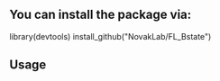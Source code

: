 ## You can install the package via:

library(devtools)
install_github("NovakLab/FL_Bstate")

## Usage

